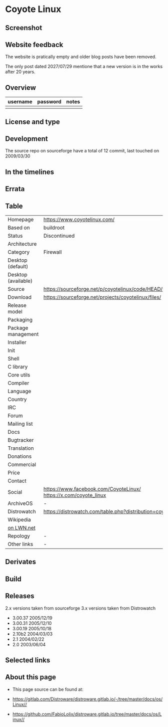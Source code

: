 # Coyote Linux

## Screenshot


## Website feedback

The website is pratically empty and older blog posts have been removed.

The only post dated 2027/07/29 mentione that a new version is in the works after 20 years.

## Overview


| username | password | notes |
|----------|----------|-------|
|  |  |  |


## License and type



## Development

The source repo on sourceforge have a total of 12 commit, last touched on 2009/03/30


## In the timelines



## Errata



## Table

|                       |  |
|-----------------------|--|
| Homepage              | <https://www.coyotelinux.com/> |
| Based on              | buildroot |
| Status                | Discontinued |
| Architecture          |  |
| Category              | Firewall |
| Desktop (default)     |  |
| Desktop (available)   |  |
| Source                | <https://sourceforge.net/p/coyotelinux/code/HEAD/tree/> |
| Download              | <https://sourceforge.net/projects/coyotelinux/files/> |
| Release model         |  |
| Packaging             |  |
| Package management    |  |
| Installer             |  |
| Init                  |  |
| Shell                 |  |
| C library             |  |
| Core utils            |  |
| Compiler              |  |
| Language              |  |
| Country               |  |
| IRC                   |  |
| Forum                 |  |
| Mailing list          |  |
| Docs                  |  |
| Bugtracker            |  |
| Translation           |  |
| Donations             |  |
| Commercial            |  |
| Price                 |  |
| Contact               |  |
| Social                | <https://www.facebook.com/CoyoteLinux/> <br> <https://x.com/coyote_linux> |
| ArchiveOS             | - |
| Distrowatch           | <https://distrowatch.com/table.php?distribution=coyote> |
| Wikipedia             |  |
| [on LWN.net](https://lwn.net/Distributions/) |  |
| Repology              | - |
| Other links           | - <br> |


## Derivates



## Build



## Releases

2.x versions taken from sourceforge
3.x versions taken from Distrowatch

* 3.00.37 2005/12/19
* 3.00.31 2005/12/10
* 3.00.19 2005/10/18
* 2.10b2 2004/03/03
* 2.1 2004/02/22
* 2.0 2003/06/04


## Selected links



## About this page

* This page source can be found at:

* <https://gitlab.com/Distroware/distroware.gitlab.io/-/tree/master/docs/os/Linux//>
* <https://github.com/FabioLolix/distroware.gitlab.io/tree/master/docs/os/Linux//>